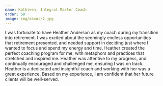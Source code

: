 ```yaml
---
name: Kathleen, Integral Master Coach
order: 50
image: img/about/2.jpg 
---
```


I was fortunate to have Heather Anderson as my coach during my transition into retirement.  I was excited about the seemingly endless opportunities that retirement presented, and needed support in deciding just where I wanted to focus and spend my energy and time.  Heather created the perfect coaching program for me, with metaphors and practices that  stretched and inspired me.  Heather was attentive to my progress, and continually encouraged and challenged me, ensuring I was on track. Heather is a dedicated and insightful coach and working with her was a great experience.  Based on my experience, I am confident that her future clients will be well-served.    

